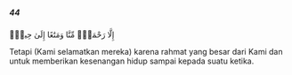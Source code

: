 ##### 44

<span class="ayah">إِلَّا رَحْمَةًۭ مِّنَّا وَمَتَٰعًا إِلَىٰ حِينٍۢ</span>

<span class="ayah_translation">Tetapi (Kami selamatkan mereka) karena rahmat yang besar dari Kami dan untuk memberikan kesenangan hidup sampai kepada suatu ketika.</span>

